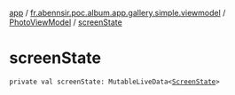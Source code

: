 [app](../../index.md) / [fr.abennsir.poc.album.app.gallery.simple.viewmodel](../index.md) / [PhotoViewModel](index.md) / [screenState](./screen-state.md)

# screenState

`private val screenState: MutableLiveData<`[`ScreenState`](../../fr.abennsir.poc.album.app.gallery.data/-screen-state/index.md)`>`